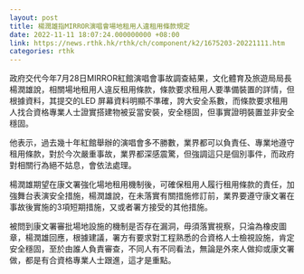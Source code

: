 ```yaml
---
layout: post
title: 楊潤雄指MIRROR演唱會場地租用人違租用條款規定
date: 2022-11-11 18:07:24.000000000 +08:00
link: https://news.rthk.hk/rthk/ch/component/k2/1675203-20221111.htm
categories: rthk
---
```


政府交代今年7月28日MIRROR紅館演唱會事故調查結果，文化體育及旅遊局局長楊潤雄說，相關場地租用人違反租用條款，條款要求租用人要準備裝置的詳情，但根據資料，其提交的LED 屏幕資料明顯不準確，誇大安全系數，而條款要求租用人找合資格專業人士證實搭建物被妥當安裝，安全穩固，但事實證明裝置並非安全穩固。

他表示，過去幾十年紅館舉辦的演唱會多不勝數，業界都可以負責任、專業地遵守租用條款，對於今次嚴重事故，業界都深感震驚，但強調這只是個別事件，而政府對相關行為絕不姑息，會依法處理。

楊潤雄期望在康文署強化場地租用機制後，可確保租用人履行租用條款的責任，加強舞台表演安全措施，楊潤雄說，在未落實有關措施修訂前，業界要遵守康文署在事故後實施的3項短期措施，又或者署方接受的其他措施。

被問到康文署審批場地設施的機制是否存在漏洞，毋須落實視察，只淪為橡皮圖章，楊潤雄回應，根據建議，署方有要求對工程熟悉的合資格人士檢視設施，肯定安全穩固，至於由誰人負責審查，不同人有不同看法，無論是外來人做抑或康文署做，都是有合資格專業人士跟進，這才是重點。
